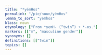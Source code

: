 ```yaml
---
title: "*yémHos"
permalink: "/pie/noun/yémHos"
lemma_to_sort: "yemhos"
klass: noun
etymology: ["From *yemH- (“twin”) +‎ *-os."]
markers: [["m", "masculine gender"]]
synonyms: []
definitions: [["twin"]]
topics: []
---
```

